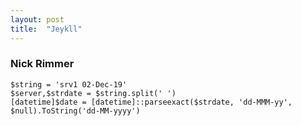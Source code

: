 ```yaml
---
layout: post
title:  "Jeykll"
---
```


### Nick Rimmer


```
$string = 'srv1 02-Dec-19'
$server,$strdate = $string.split(' ')
[datetime]$date = [datetime]::parseexact($strdate, 'dd-MMM-yy', $null).ToString('dd-MM-yyyy')
```   
